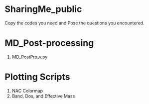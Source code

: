 # SharingMe_public
Copy the codes you need and Pose the questions you encountered.
# MD_Post-processing
1. MD_PostPro_v.py
# Plotting Scripts
1. NAC Colormap
2. Band, Dos, and Effective Mass
